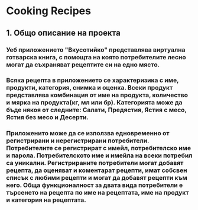 # Cooking Recipes 

## 1. Общо описание на проекта
### Уеб приложението "Вкусотийко" представлява виртуална готварска книга, с помощта на която потребителите лесно могат да съхраняват рецептите си на едно място. 
### Всяка рецепта в приложението се характеризика с име, продукти, категория, снимка и оценка. Всеки продукт представлява комбинация от име на продукта, количество и мярка на продукта(кг, мл или бр). Категорията може да бъде някоя от следните: Салати, Предястия, Ястия с месо, Ястия без месо и Десерти.
### Приложенито може да се използва едновременно от регистрирани и нерегистрирани потребители. Потребителите се регистрират с имейл, потребителско име и парола. Потребителското име и имейла на всеки потребил са уникални. Регистрираните потребители могат добавят рецепта, да оценяват и коментарат рецепти, имат собсвен списък с любими рецепти и могат да добавят рецепти към него. Обща функционалност за двата вида потребители е търсенето на рецепта по име на рецептата, име на продукт и категория на рецептата.
